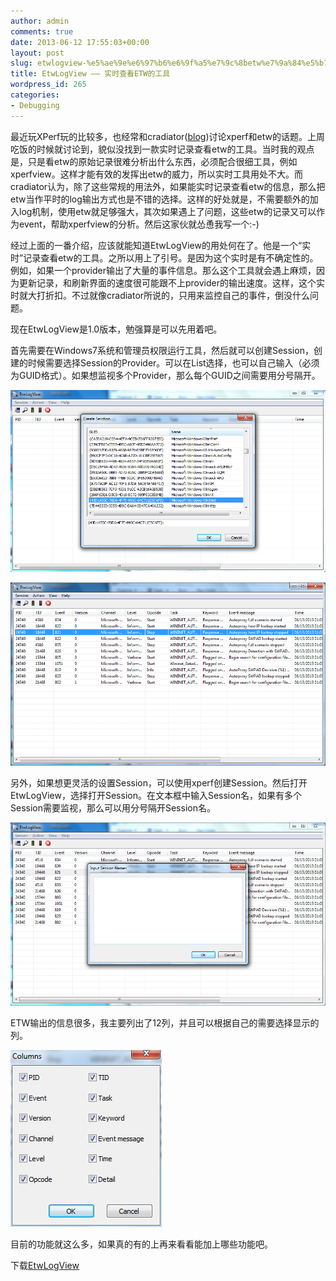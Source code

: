 ```yaml
---
author: admin
comments: true
date: 2013-06-12 17:55:03+00:00
layout: post
slug: etwlogview-%e5%ae%9e%e6%97%b6%e6%9f%a5%e7%9c%8betw%e7%9a%84%e5%b7%a5%e5%85%b7
title: EtwLogView —— 实时查看ETW的工具
wordpress_id: 265
categories:
- Debugging
---
```


最近玩XPerf玩的比较多，也经常和cradiator([blog](http://sysdbg.com))讨论xperf和etw的话题。上周吃饭的时候就讨论到，貌似没找到一款实时记录查看etw的工具。当时我的观点是，只是看etw的原始记录很难分析出什么东西，必须配合很细工具，例如xperfview。这样才能有效的发挥出etw的威力，所以实时工具用处不大。而cradiator认为，除了这些常规的用法外，如果能实时记录查看etw的信息，那么把etw当作平时的log输出方式也是不错的选择。这样的好处就是，不需要额外的加入log机制，使用etw就足够强大，其次如果遇上了问题，这些etw的记录又可以作为event，帮助xperfview的分析。然后这家伙就怂恿我写一个:-)

经过上面的一番介绍，应该就能知道EtwLogView的用处何在了。他是一个“实时”记录查看etw的工具。之所以用上了引号。是因为这个实时是有不确定性的。例如，如果一个provider输出了大量的事件信息。那么这个工具就会遇上麻烦，因为更新记录，和刷新界面的速度很可能跟不上provider的输出速度。这样，这个实时就大打折扣。不过就像cradiator所说的，只用来监控自己的事件，倒没什么问题。

现在EtwLogView是1.0版本，勉强算是可以先用着吧。

首先需要在Windows7系统和管理员权限运行工具，然后就可以创建Session，创建的时候需要选择Session的Provider。可以在List选择，也可以自己输入（必须为GUID格式）。如果想监视多个Provider，那么每个GUID之间需要用分号隔开。



[![20130613010933](/uploads/2013/06/20130613010933.png)](/uploads/2013/06/20130613010933.png)



[![20130613011032](/uploads/2013/06/20130613011032.png)](/uploads/2013/06/20130613011032.png)



另外，如果想更灵活的设置Session，可以使用xperf创建Session。然后打开EtwLogView，选择打开Session。在文本框中输入Session名，如果有多个Session需要监视，那么可以用分号隔开Session名。

[![20130613011054](/uploads/2013/06/20130613011054.png)](/uploads/2013/06/20130613011054.png)

ETW输出的信息很多，我主要列出了12列，并且可以根据自己的需要选择显示的列。

[![20130613011110](/uploads/2013/06/20130613011110.png)](/uploads/2013/06/20130613011110.png)



目前的功能就这么多，如果真的有的上再来看看能加上哪些功能吧。

下载[EtwLogView](/uploads/2013/06/EtwLogView.zip)
